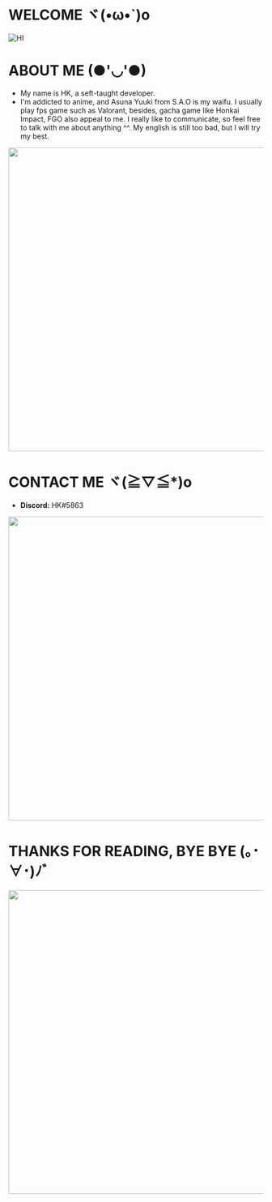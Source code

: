 # WELCOME ヾ(•ω•`)o

![HI](https://ineedanime.com/wp-content/uploads/2021/09/Yui-Hirasawa-k-on-hi-wave1.gif)

# ABOUT ME (●'◡'●)
- My name is HK, a seft-taught developer.
- I'm addicted to anime, and Asuna Yuuki from S.A.O is my waifu. I usually play fps game such as Valorant, besides, gacha game like Honkai Impact, FGO also appeal to me. I really like to communicate, so feel free to talk with me about anything ^^. My english is still too bad, but I will try my best.

<img src="https://64.media.tumblr.com/81496abd023579976b91f2a8239b5d32/2145e602b976fdf1-66/s540x810/6d19af796595d9c5462faf77d7eaa5dad7189b12.gif"  width="600" >

# CONTACT ME ヾ(≧▽≦*)o
- **Discord:** HK#5863

<img src = "https://thumbs.gfycat.com/CalculatingShadowyIchthyosaurs-size_restricted.gif" width = "600" >

# THANKS FOR READING, BYE BYE (｡･∀･)ﾉﾞ

<img src = "https://64.media.tumblr.com/1ffb4217c681329a84bdb662bd48dbb0/tumblr_o6av0nky1Z1twrse4o1_500.gif" width = "600" >
